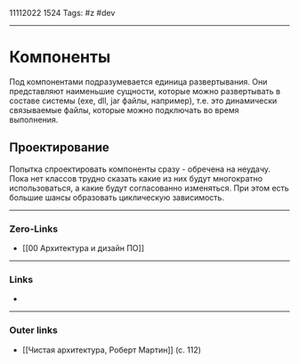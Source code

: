 11112022 1524
Tags: #z #dev

---
# Компоненты

Под компонентами подразумевается единица развертывания. Они представляют наименьшие сущности, которые можно развертывать в составе системы (exe, dll, jar файлы, например), т.е. это динамически связываемые файлы, которые можно подключать во время выполнения.

## Проектирование

Попытка спроектировать компоненты сразу - обречена на неудачу. Пока нет классов трудно сказать какие из них будут многократно использоваться, а какие будут согласованно изменяться. При этом есть большие шансы образовать циклическую зависимость.

---
### Zero-Links
- [[00 Архитектура и дизайн ПО]]

---
### Links
- 

---
### Outer links
- [[Чистая архитектура, Роберт Мартин]] (с. 112)